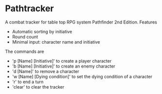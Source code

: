 # Pathtracker
A combat tracker for table top RPG system Pathfinder 2nd Edition.
Features
- Automatic sorting by initiative
- Round count
- Minimal input: character name and initiative

The commands are
- 'p [Name] [Initiative]' to create a player character
- 'b [Name] [Initiative]' to create an enemy character
- 'd [Name]' to remove a character
- 'w [Name] [Dying condition]' to set the dying condition of a character
- 'r' to end a turn
- 'clear' to clear the tracker

